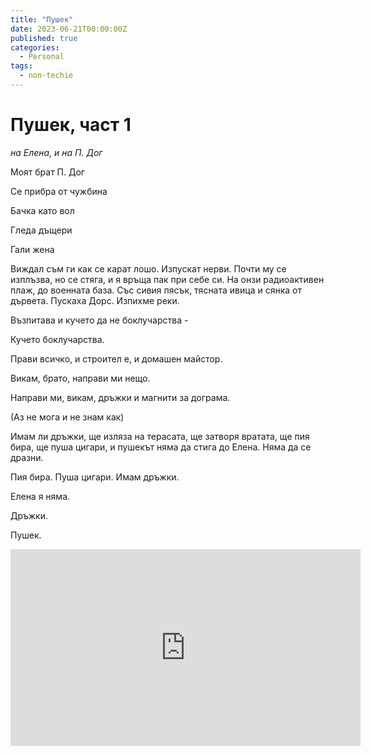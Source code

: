 ```yaml
---
title: "Пушек"
date: 2023-06-21T00:00:00Z
published: true
categories:
  - Personal
tags:
  - non-techie
---
```


# Пушек, част 1

*на Елена, и на П. Дог*

Моят брат П. Дог

Се прибра от чужбина

Бачка като вол

Гледа дъщери

Гали жена

Виждал съм ги как се карат лошо. Изпускат нерви. Почти му се изплъзва, но се стяга, и  я връща пак при себе си. На онзи радиоактивен плаж, до военната база. Със сивия пясък, тясната ивица и сянка от дървета. Пускаха Дорс. Изпихме реки.

Възпитава и кучето да не боклучарства - 

Кучето боклучарства.

Прави всичко, и строител е, и домашен майстор.

Викам, брато, направи ми нещо.

Направи ми, викам, дръжки и магнити за дограма.

(Аз не мога и не знам как)

Имам ли дръжки, ще изляза на терасата, ще затворя вратата, ще пия бира, ще пуша цигари, и пушекът няма да стига до Елена. Няма да се дразни.

Пия бира. Пуша цигари. Имам дръжки.

Елена я няма.

Дръжки.

Пушек.

<iframe width="560" height="315" src="https://www.youtube.com/embed/GWaQTpv-R-c" title="YouTube video player" frameborder="0" allow="accelerometer; autoplay; clipboard-write; encrypted-media; gyroscope; picture-in-picture; web-share" allowfullscreen></iframe>





